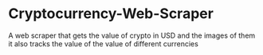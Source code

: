 # Cryptocurrency-Web-Scraper
A web scraper that gets the value of crypto in USD and the images of them
it also tracks the value of the value of different currencies 
